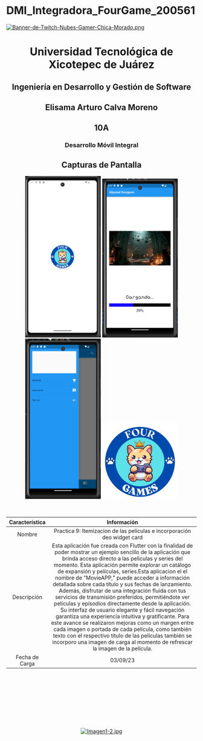 # DMI_Integradora_FourGame_200561

[![Banner-de-Twitch-Nubes-Gamer-Chica-Morado.png](https://i.postimg.cc/15q3LFXF/Banner-de-Twitch-Nubes-Gamer-Chica-Morado.png)](https://postimg.cc/MvzwBvyZ)

<div align="center">
  
# Universidad Tecnológica de Xicotepec de Juárez


## Ingeniería en Desarrollo y Gestión de Software
## Elisama Arturo Calva Moreno
## 10A
### Desarrollo Móvil Integral


## Capturas de Pantalla
<p align="center">
  <img src="https://github.com/ElisamaCalva/DMI_Integradora_FourGame/blob/main/FrontEnd/App/Flutter-app/abyssal_dungeon/assets/cap1.png" width="200" alt="Captura de Pantalla 1">
  <img src="https://github.com/ElisamaCalva/DMI_Integradora_FourGame/blob/main/FrontEnd/App/Flutter-app/abyssal_dungeon/assets/cap2.png" width="200" alt="Captura de Pantalla 2">
  <img src="https://github.com/ElisamaCalva/DMI_Integradora_FourGame/blob/main/FrontEnd/App/Flutter-app/abyssal_dungeon/assets/cap3.png" width="200" alt="Captura de Pantalla 3">
  <img src="https://github.com/ElisamaCalva/DMI_Integradora_FourGame/blob/main/FrontEnd/App/Flutter-app/abyssal_dungeon/assets/logo.png" width="200" alt="Captura de Pantalla 4">
</p>



&nbsp;
&nbsp;


|  Característica |  Información |
| :------------: | :------------: |
| Nombre  |  Practica 9: Itemizacion de las películas e incorporación deo widget card |
| Descripción  | Esta aplicación fue creada con Flutter con la finalidad de poder mostrar un ejemplo sencillo de la aplicación que brinda acceso directo a las peliculas y series del momento. Esta aplicación permite explorar un catálogo de expansión y películas, series.Esta aplicacion el el nombre de "MovieAPP," puede acceder a información detallada sobre cada título y sus fechas de lanzamiento. Además, disfrutar de una integración fluida con tus servicios de transmisión preferidos, permitiéndote ver películas y episodios directamente desde la aplicación. Su interfaz de usuario elegante y fácil navegación garantiza una experiencia intuitiva y gratificante. Para este avance se realizaron mejoras como un margen entre cada imagen o portada de cada película, como también texto con el respectivo titulo de las películas también se incorporo una imagen de carga al momento de refrescar la imagen de la película.  |
|  Fecha de Carga | 03/09/23  |

&nbsp;
&nbsp;

&nbsp;
&nbsp;

<br>
<br>
<br>
<br>

[![Imagen1-2.jpg](https://i.postimg.cc/x1swjyVj/Imagen1-2.jpg)](https://postimg.cc/0zwWcSNh)



&nbsp;
&nbsp;
